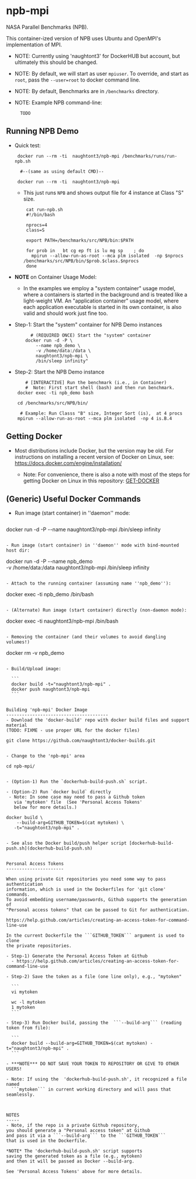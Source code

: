 npb-mpi
=========

NASA Parallel Benchmarks (NPB).

This container-ized version of NPB uses Ubuntu and OpenMPI's
implementation of MPI.

 - NOTE: Currently using 'naughtont3' for DockerHUB but account,
         but ultimately this should be changed.
 
 - NOTE: By default, we will start as user `mpiuser`.  To override,
         and start as `root`, pass the `--user=root` to docker command line.

 - NOTE: By default, Benchmarks are in `/benchmarks` directory.

 - NOTE: Example NPB command-line:

    ```
      TODO
    ```


Running NPB Demo
----------------
- Quick test: 

    ```
     docker run --rm -ti  naughtont3/npb-mpi /benchmarks/runs/run-npb.sh

      #--(same as using default CMD)-- 

     docker run --rm -ti  naughtont3/npb-mpi 
    ```

  - This just runs `NPB` and shows output file for 4 instance at Class "S" size.

     ```
      cat run-npb.sh 
      #!/bin/bash

      nprocs=4
      class=S

      export PATH=/benchmarks/src/NPB/bin:$PATH

      for prob in   bt cg ep ft is lu mg sp    ; do
        mpirun --allow-run-as-root --mca plm isolated  -np $nprocs /benchmarks/src/NPB/bin/$prob.$class.$nprocs
      done
     ```

- **NOTE** on Container Usage Model: 

  - In the examples we employ a "system container" usage model, where a
    containers is started in the background and is treated like a
    light-weight VM.  An "application container" usage model, where each
    application executable is started in its own container, is also valid
    and should work just fine too.


- Step-1: Start the "system" container for NPB Demo instances

    ```
          # (REQUIRED ONCE) Start the "system" container
        docker run -d -P \
            --name npb_demo \
            -v /home/data:/data \ 
            naughtont3/npb-mpi \
            /bin/sleep infinity"
    ```

- Step-2: Start the NPB Demo instance

    ```
        # [INTERACTIVE] Run the benchmark (i.e., in Container) 
        #  Note: First start shell (bash) and then run benchmark.
     docker exec -ti npb_demo bash

     cd /benchmarks/src/NPB/bin/

      # Example: Run Classs "B" size, Integer Sort (is),  at 4 procs
     mpirun --allow-run-as-root --mca plm isolated  -np 4 is.B.4
    ```


Getting Docker
--------------
- Most distributions include Docker, but the version may be old.  For
  instructions on installing a recent version of Docker on Linux, 
  see: https://docs.docker.com/engine/installation/

  - Note: For convenience, there is also a note with most of the steps for
    getting Docker on Linux in this repository: [GET-DOCKER](GET-DOCKER)
   


(Generic) Useful Docker Commands
--------------------------------
- Run image (start container) in ''daemon'' mode:

  ```
 docker run -d -P --name <NAME> naughtont3/npb-mpi /bin/sleep infinity
  ```

- Run image (start container) in ''daemon'' mode with bind-mounted host dir:

  ```
  docker run -d -P --name npb_demo \
           -v /home/data:/data  naughtont3/npb-mpi /bin/sleep infinity
  ```

- Attach to the running container (assuming name ''npb_demo''):

  ```
  docker exec -ti npb_demo  /bin/bash
  ```

- (Alternate) Run image (start container) directly (non-daemon mode):

  ```
  docker exec -ti naughtont3/npb-mpi /bin/bash
  ```

- Removing the container (and their volumes to avoid dangling volumes!)

  ```
  docker rm -v npb_demo
  ```

- Build/Upload image:

    ```
    docker build -t="naughtont3/npb-mpi" .
    docker push naughtont3/npb-mpi 
    ```


Building 'npb-mpi' Docker Image
---------------------------------------
- Download the 'docker-build' repo with docker build files and support material
  (TODO: FIXME - use proper URL for the docker files)

  ```
    git clone https://github.com/naughtont3/docker-builds.git
  ```

- Change to the 'npb-mpi' area 

  ```
    cd npb-mpi/
  ```

- (Option-1) Run the `dockerhub-build-push.sh` script.

- (Option-2) Run `docker build` directly
   - Note: In some case may need to pass a Github token 
     via 'mytoken' file  (See 'Personal Access Tokens' 
     below for more details.)

  ```
    docker build \
        --build-arg=GITHUB_TOKEN=$(cat mytoken) \
       -t="naughtont3/npb-mpi" .
  ```

- See also the Docker build/push helper script [dockerhub-build-push.sh](dockerhub-build-push.sh)


Personal Access Tokens
----------------------

When using private Git repositories you need some way to pass authentication
information, which is used in the Dockerfiles for 'git clone' commands. 
To avoid embedding username/passwords, Github supports the generation of
"Personal access tokens" that can be passed to Git for authentication.

  https://help.github.com/articles/creating-an-access-token-for-command-line-use

In the current Dockerfile the ```GITHUB_TOKEN``` argument is used to clone
the private repositories.

- Step-1) Generate the Personal Access Token at Github
    - https://help.github.com/articles/creating-an-access-token-for-command-line-use

- Step-2) Save the token as a file (one line only), e.g., "mytoken"

    ```
    vi mytoken

    wc -l mytoken 
    1 mytoken
    ```

- Step-3) Run Docker build, passing the  ```--build-arg``` (reading token from file):

    ```
    docker build --build-arg=GITHUB_TOKEN=$(cat mytoken) -t="naughtont3/npb-mpi" .
    ```

- ***NOTE*** DO NOT SAVE YOUR TOKEN TO REPOSITORY OR GIVE TO OTHER USERS!

- Note: If using the  'dockerhub-build-push.sh', it recognized a file named
    ```mytoken``` in current working directory and will pass that seamlessly.



NOTES
-----
- Note, if the repo is a private Github repository,
  you should generate a "Personal access token" at Github
  and pass it via a ```--build-arg``` to the ```GITHUB_TOKEN```
  that is used in the Dockerfile.

  *NOTE* The 'dockerhub-build-push.sh' script supports
  saving the generated token as a file (e.g., mytoken)
  and then it will be passed as Docker --build-arg.

  See 'Personal Access Tokens' above for more details.


